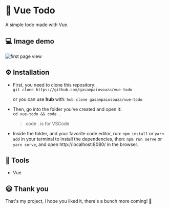 # 🎯 Vue Todo

A simple todo made with Vue.

## 💻 Image demo

![first page view](https://imgur.com/Jso4Gim.png)

## ⚙️ Installation

- First, you need to clone this repository: <br/>
  `git clone https://github.com/gasampaiosouza/vue-todo`

  or you can use **hub** with:
  `hub clone gasampaiosouza/vue-todo`

- Then, go into the folder you've created and open it: <br />
  `cd vue-todo && code .`
  > code . is for VSCode

* Inside the folder, and your favorite code editor, run:
  `npm install` or `yarn add` in your terminal to install the dependencies, then:
  `npm run serve` or `yarn serve`, and open http://localhost:8080/ in the browser.

## 🔨 Tools

- Vue

## 😃 Thank you

That's my project, i hope you liked it, there's a bunch more coming! 💜
